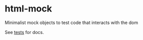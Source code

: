 # html-mock
Minimalist mock objects to test code that interacts with the dom

See [tests](./test) for docs.
